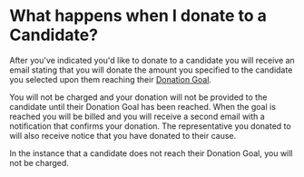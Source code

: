 # What happens when I donate to a Candidate? #
After you've indicated you'd like to donate to a candidate you will receive an email 
stating that you will donate the amount you specified to the candidate you selected 
upon them reaching their [Donation Goal][1]. 

You will not be charged and your donation will not be provided to the candidate 
until their Donation Goal has been reached. When the goal is reached you will be
billed and you will receive a second email with a notification that confirms your 
donation. The representative you donated to will also receive notice that you 
have donated to their cause.

In the instance that a candidate does not reach their Donation Goal, you will 
not be charged.


[1]: /help/donating/donation_goals/